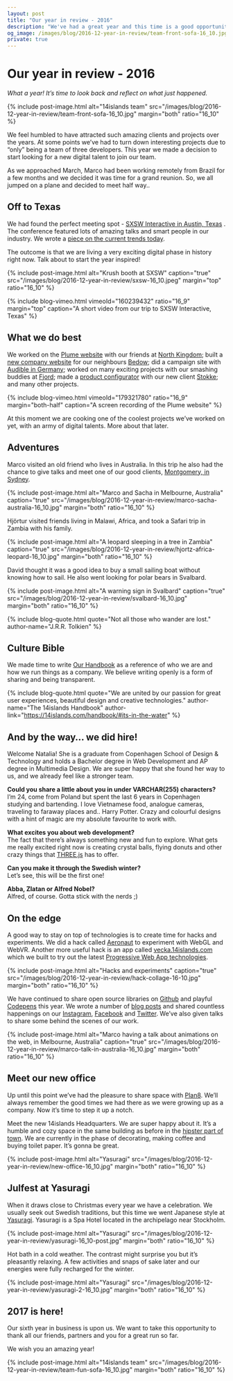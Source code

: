 ```yaml
---
layout: post
title: "Our year in review - 2016"
description: "We've had a great year and this time is a good opportunity to take a short pause from the keyboard and look back on everything that has happened."
og_image: /images/blog/2016-12-year-in-review/team-front-sofa-16_10.jpg
private: true
---
```


# Our year in review - 2016

*What a year! It’s time to look back and reflect on what just happened.*

{% include post-image.html alt="14islands team" src="/images/blog/2016-12-year-in-review/team-front-sofa-16_10.jpg" margin="both" ratio="16_10" %}

We feel humbled to have attracted such amazing clients and projects over the years. At some points we’ve had to turn down interesting projects due to “only” being a team of three developers. This year we made a decision to start looking for a new digital talent to join our team.

As we approached March, Marco had been working remotely from Brazil for a few months and we decided it was time for a grand reunion. So, we all jumped on a plane and decided to meet half way..

## Off to Texas

We had found the perfect meeting spot - [SXSW Interactive in Austin, Texas](http://www.sxsw.com/interactive/) . The conference featured lots of amazing talks and smart people in our industry. We wrote a [piece on the current trends today](https://14islands.com/blog/2016/03/24/trends-at-sxsw-interactive-2016/).

The outcome is that we are living a very exciting digital phase in history right now. Talk about to start the year inspired!

{% include post-image.html alt="Krush booth at SXSW" caption="true" src="/images/blog/2016-12-year-in-review/sxsw-16_10.jpeg" margin="top" ratio="16_10" %}

{% include blog-vimeo.html vimeoId="160239432" ratio="16_9" margin="top" caption="A short video from our trip to SXSW Interactive, Texas" %}

## What we do best

We worked on the [Plume website](https://14islands.com/work/plume-wifi/) with our friends at [North Kingdom](http://www.northkingdom.com/); built a [new company website](https://14islands.com/work/bedow/) for our neighbours [Bedow](http://www.bedow.se/); did a campaign site with [Audible in Germany](http://www.audible.de/); worked on many exciting projects with our smashing buddies at [Fjord](https://www.fjordnet.com/); made a [product configurator](https://www.stokke.com/GBR/en-gb/configurator?cid=stokke-xplory#!?cid=stokke-xplory) with our new client [Stokke](https://www.stokke.com); and many other projects.

{% include blog-vimeo.html vimeoId="179321780" ratio="16_9" margin="both-half" caption="A screen recording of the Plume website" %}

At this moment we are cooking one of the coolest projects we’ve worked on yet, with an army of digital talents. More about that later.

## Adventures

Marco visited an old friend who lives in Australia. In this trip he also had the chance to give talks and meet one of our good clients, [Montgomery, in Sydney](http://www.montinvest.com/).

{% include post-image.html alt="Marco and Sacha in Melbourne, Australia" caption="true" src="/images/blog/2016-12-year-in-review/marco-sacha-australia-16_10.jpg" margin="both" ratio="16_10" %}

Hjörtur visited friends living in Malawi, Africa, and took a Safari trip in Zambia with his family.

{% include post-image.html alt="A leopard sleeping in a tree in Zambia" caption="true" src="/images/blog/2016-12-year-in-review/hjortz-africa-leopard-16_10.jpg" margin="both" ratio="16_10" %}

David thought it was a good idea to buy a small sailing boat without knowing how to sail. He also went looking for polar bears in Svalbard.

{% include post-image.html alt="A warning sign in Svalbard" caption="true"  src="/images/blog/2016-12-year-in-review/svalbard-16_10.jpg" margin="both" ratio="16_10" %}

{% include blog-quote.html quote="Not all those who wander are lost." author-name="J.R.R. Tolkien" %}


## Culture Bible

We made time to write [Our Handbook](https://14islands.com/handbook/) as a reference of who we are and how we run things as a company. We believe writing openly is a form of sharing and being transparent.

{% include blog-quote.html quote="We are united by our passion for great user experiences, beautiful design and creative technologies." author-name="The 14islands Handbook" author-link="https://14islands.com/handbook/#its-in-the-water" %}

## And by the way… we did hire!

Welcome Natalia! She is a graduate from Copenhagen School of Design & Technology and holds a Bachelor degree in Web Development and AP degree in Multimedia Design. We are super happy that she found her way to us, and we already feel like a stronger team.

**Could you share a little about you in under VARCHAR(255) characters?**
<br>
I’m 24, come from Poland but spent the last 6 years in Copenhagen studying and bartending. I love Vietnamese food, analogue cameras, traveling to faraway places and.. Harry Potter. Crazy and colourful designs with a hint of magic are my absolute favourite to work with.

**What excites you about web development?**
<br>
The fact that there’s always something new and fun to explore. What gets me really excited right now is creating crystal balls, flying donuts and other crazy things that [THREE.js](https://threejs.org/) has to offer.

**Can you make it through the Swedish winter?**
<br>
Let’s see, this will be the first one!

**Abba, Zlatan or Alfred Nobel?**
<br>
Alfred, of course. Gotta stick with the nerds ;)

## On the edge

A good way to stay on top of technologies is to create time for hacks and experiments. We did a hack called [Aeronaut](https://14islands.com/blog/2016/11/04/webvr-with-threejs/) to experiment with WebGL and WebVR. Another more useful hack is an app called [vecka.14islands.com](https://14islands.com/blog/2016/12/15/vecka-progressive-web-app/) which we built to try out the latest [Progressive Web App technologies](https://14islands.com/blog/2016/05/29/progressive-web-apps-catching-up-on-mobile/).

{% include post-image.html alt="Hacks and experiments" caption="true" src="/images/blog/2016-12-year-in-review/hack-collage-16-10.jpg" margin="both" ratio="16_10" %}

We have continued to share open source libraries on [Github](https://github.com/14islands) and playful [Codepens](http://codepen.io/14islands) this year. We wrote a number of [blog posts](https://14islands.com/blog) and shared countless happenings on our [Instagram](https://www.instagram.com/14islands/), [Facebook](https://www.facebook.com/14islands/) and [Twitter](https://twitter.com/14islands). We’ve also given talks to share some behind the scenes of our work.

{% include post-image.html alt="Marco having a talk about animations on the web, in Melbourne, Australia" caption="true" src="/images/blog/2016-12-year-in-review/marco-talk-in-australia-16_10.jpg" margin="both" ratio="16_10" %}

## Meet our new office

Up until this point we’ve had the pleasure to share space with [Plan8](http://plan8.se/). We’ll always remember the good times we had there as we were growing up as a company. Now it’s time to step it up a notch.

Meet the new 14islands Headquarters. We are super happy about it. It’s a humble and cozy space in the same building as before in the [hipster part of town](https://www.google.se/maps/place/14islands/@59.3173821,18.0536417,17z/data=!3m1!4b1!4m5!3m4!1s0x465f9e8a15555555:0xe1d19c2b5224dcb2!8m2!3d59.3173821!4d18.0558304?hl=en). We are currently in the phase of decorating, making coffee and buying toilet paper. It’s gonna be great.

{% include post-image.html alt="Yasuragi" src="/images/blog/2016-12-year-in-review/new-office-16_10.jpg" margin="both" ratio="16_10" %}

## Julfest at Yasuragi

When it draws close to Christmas every year we have a celebration. We usually seek out Swedish traditions, but this time we went Japanese style at [Yasuragi](http://yasuragi.se/en/). Yasuragi is a Spa Hotel located in the archipelago near Stockholm.

{% include post-image.html alt="Yasuragi" src="/images/blog/2016-12-year-in-review/yasuragi-16_10-post.jpg" margin="both" ratio="16_10" %}

Hot bath in a cold weather. The contrast might surprise you but it’s pleasantly relaxing. A few activities and snaps of sake later and our energies were fully recharged for the winter.

{% include post-image.html alt="Yasuragi" src="/images/blog/2016-12-year-in-review/yasuragi-2-16_10.jpg" margin="both" ratio="16_10" %}


## 2017 is here!

Our sixth year in business is upon us. We want to take this opportunity to thank all our friends, partners and you for a great run so far.

We wish you an amazing year!

{% include post-image.html alt="14islands team" src="/images/blog/2016-12-year-in-review/team-fun-sofa-16_10.jpg" margin="both" ratio="16_10" %}
